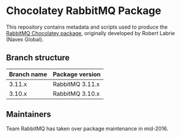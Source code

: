 # Chocolatey RabbitMQ Package

This repository contains metadata and scripts used to produce the [RabbitMQ Chocolatey package](https://chocolatey.org/packages/rabbitmq),
originally developed by Robert Labrie (Navex Global).

## Branch structure

| Branch name   | Package version |
| ------------- | --------------- |
| 3.11.x        | RabbitMQ 3.11.x |
| 3.10.x        | RabbitMQ 3.10.x |

## Maintainers

Team RabbitMQ has taken over package maintenance in mid-2016.
